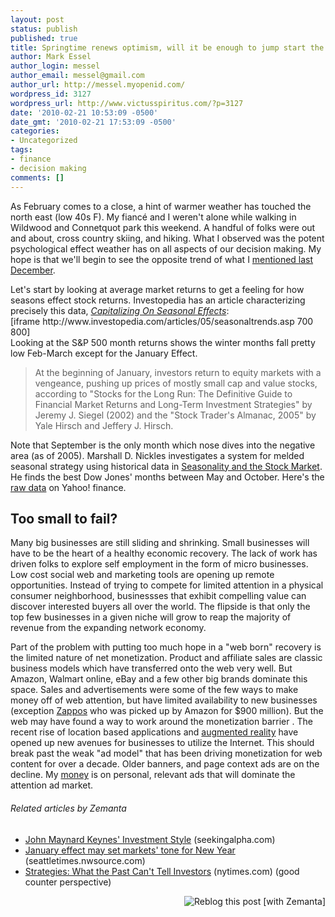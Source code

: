 ```yaml
---
layout: post
status: publish
published: true
title: Springtime renews optimism, will it be enough to jump start the economy
author: Mark Essel
author_login: messel
author_email: messel@gmail.com
author_url: http://messel.myopenid.com/
wordpress_id: 3127
wordpress_url: http://www.victusspiritus.com/?p=3127
date: '2010-02-21 10:53:09 -0500'
date_gmt: '2010-02-21 17:53:09 -0500'
categories:
- Uncategorized
tags:
- finance
- decision making
comments: []
---
```

<p>As February comes to a close, a hint of warmer weather has touched the north east (low 40s F). My fiancé and I weren't alone while walking in Wildwood and Connetquot park this weekend. A handful of folks were out and about, cross country skiing, and hiking. What I observed was the potent psychological effect weather has on all aspects of our decision making. My hope is that we'll begin to see the opposite trend of what I <a href="http://victusfate.github.io/victusspiritus/uncategorized/2009/12/07/the-secret-weakness-of-north-east-investors/">mentioned last December</a>.</p>
<p>Let's start by looking at average market returns to get a feeling for how seasons effect stock returns. Investopedia has an article characterizing precisely this data, <a href="http://www.investopedia.com/articles/05/seasonaltrends.asp"><em>Capitalizing On Seasonal Effects</em></a>:<br />
[iframe http://www.investopedia.com/articles/05/seasonaltrends.asp 700 800]<br />
Looking at the S&amp;P 500 month returns shows the winter months fall pretty low Feb-March except for the January Effect.</p>
<blockquote><p>At the beginning of January, investors return to equity markets with a vengeance, pushing up prices of mostly small cap and value stocks, according to "Stocks for the Long Run: The Definitive Guide to Financial Market Returns and Long-Term Investment Strategies" by Jeremy J. Siegel (2002) and the "Stock Trader's Almanac, 2005" by Yale Hirsch and Jeffery J. Hirsch.</p></blockquote>
<p>Note that September is the only month which nose dives into the negative area (as of 2005). Marshall D. Nickles investigates a system for melded seasonal strategy using historical data in <a href="http://gbr.pepperdine.edu/064/stockmarket.html">Seasonality and the Stock Market</a>. He finds the best Dow Jones' months between May and October. Here's the <a href="http://finance.yahoo.com/q/hp?s=^GSPC&amp;a=01&amp;b=21&amp;c=1900&amp;d=01&amp;e=21&amp;f=2010&amp;g=m">raw data</a> on Yahoo! finance.</p>
<h2>Too small to fail?</h2>
<p>Many big businesses are still sliding and shrinking. Small businesses will have to be the heart of a healthy economic recovery. The lack of work has driven folks to explore self employment in the form of micro businesses. Low cost social web and marketing tools are opening up remote opportunities. Instead of trying to compete for limited attention in a physical consumer neighborhood, businessses that exhibit compelling value can discover interested buyers all over the world. The flipside is that only the top few businesses in a given niche will grow to reap the majority of revenue from the expanding network economy.</p>
<p>Part of the problem with putting too much hope in a "web born" recovery is the limited nature of net monetization. Product and affiliate sales are classic business models which have transferred onto the web very well. But Amazon, Walmart online, eBay and a few other big brands dominate this space. Sales and advertisements were some of the few ways to make money off of web attention, but have limited availability to new businesses (exception <a href="http://victusfate.github.io/victusspiritus/uncategorized/2009/07/23/zappos-is-dead/">Zappos</a> who was picked up by Amazon for $900 million). But the web may have found a way to work around the monetization barrier . The recent rise of location based applications and <a href="http://victusfate.github.io/victusspiritus/uncategorized/2010/02/15/augmented-reality-opportunities/">augmented reality</a> have opened up new avenues for businesses to utilize the Internet. This should break past the weak "ad model" that has been driving monetization for web content for over a decade. Older banners, and page context ads are on the decline. My <a href="http://imm.victusmedia.com/widget?type=caro">money</a> is on personal, relevant ads that will dominate the attention ad market.</p>
<h6 class="zemanta-related-title" style="font-size: 1em;">Related articles by Zemanta</h6>
<ul class="zemanta-article-ul">
<li class="zemanta-article-ul-li"><a href="http://seekingalpha.com/article/189637-john-maynard-keynes-investment-style?source=feed">John Maynard Keynes' Investment Style</a> (seekingalpha.com)</li>
<li class="zemanta-article-ul-li"><a href="http://seattletimes.nwsource.com/html/businesstechnology/2010685914_apuswallstreetweekahead.html?syndication=rss">January effect may set markets' tone for New Year</a> (seattletimes.nwsource.com)</li>
<li class="zemanta-article-ul-li"><a href="http://r.zemanta.com/?u=http%3A//www.nytimes.com/2010/01/03/business/economy/03stra.html%3Fpartner%3Drss%26emc%3Drss&amp;a=11057848&amp;rid=69249eb8-ad99-4289-8576-91b6ad4314e8&amp;e=cea78341a49b69ff24ff16f71a09f92c">Strategies: What the Past Can't Tell Investors</a> (nytimes.com) (good counter perspective)</li>
</ul>
<div class="zemanta-pixie" style="margin-top: 10px; height: 15px;"><a class="zemanta-pixie-a" title="Reblog this post [with Zemanta]" href="http://reblog.zemanta.com/zemified/69249eb8-ad99-4289-8576-91b6ad4314e8/"><img class="zemanta-pixie-img" style="border: none; float: right;" src="http://img.zemanta.com/reblog_e.png?x-id=69249eb8-ad99-4289-8576-91b6ad4314e8" alt="Reblog this post [with Zemanta]" /></a><span class="zem-script more-related pretty-attribution"><script src="http://static.zemanta.com/readside/loader.js" type="text/javascript"></script></span></div>

